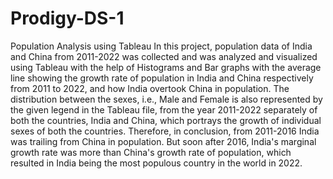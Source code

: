 # Prodigy-DS-1
Population Analysis using Tableau 
In this project, population data of India and China from 2011-2022 was collected and was analyzed and visualized using Tableau with the help of Histograms and Bar graphs with the average line showing the growth rate of population in India and China respectively from 2011 to 2022, and how India overtook China in population. 
The distribution between the sexes, i.e., Male and Female is also represented by the given legend in the Tableau file, from the year 2011-2022 separately of both the countries, India and China, which portrays the growth of individual sexes of both the countries. 
Therefore, in conclusion, from 2011-2016 India was trailing from China in population. 
But soon after 2016, India's marginal growth rate was more than China's growth rate of population, which resulted in India being the most populous country in the world in 2022.  
